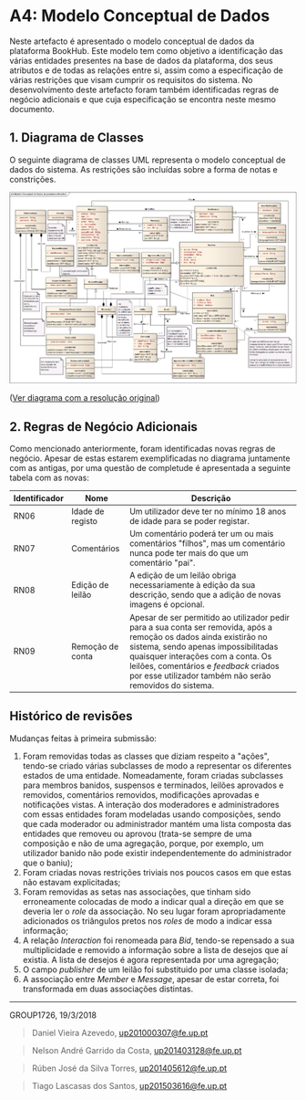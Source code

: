 # A4: Modelo Conceptual de Dados

Neste artefacto é apresentado o modelo conceptual de dados da plataforma BookHub. Este modelo tem como objetivo a identificação das várias entidades presentes na base de dados da plataforma, dos seus atributos e de todas as relações entre si, assim como a especificação de várias restrições que visam cumprir os requisitos do sistema. No desenvolvimento deste artefacto foram também identificadas regras de negócio adicionais e que cuja especificação se encontra neste mesmo documento.

## 1. Diagrama de Classes

O seguinte diagrama de classes UML representa o modelo conceptual de dados do sistema. As restrições são incluídas sobre a forma de notas e constrições.

![](diagrama1.png)

([Ver diagrama com a resolução original](https://tiagolascasas.github.io/lbaw1726/diagrama1.png))


## 2. Regras de Negócio Adicionais

Como mencionado anteriormente, foram identificadas novas regras de negócio. Apesar de estas estarem exemplificadas no diagrama juntamente com as antigas, por uma questão de completude é apresentada a seguinte tabela com as novas:

Identificador|Nome|Descrição
---|---|---
RN06|Idade de registo|Um utilizador deve ter no mínimo 18 anos de idade para se poder registar.
RN07|Comentários|Um comentário poderá ter um ou mais comentários "filhos", mas um comentário nunca pode ter mais do que um comentário "pai".
RN08|Edição de leilão|A edição de um leilão obriga necessariamente à edição da sua descrição, sendo que a adição de novas imagens é opcional.
RN09|Remoção de conta|Apesar de ser permitido ao utilizador pedir para a sua conta ser removida, após a remoção os dados ainda existirão no sistema, sendo apenas impossibilitadas quaisquer interações com a conta. Os leilões, comentários e *feedback* criados por esse utilizador também não serão removidos do sistema.

## Histórico de revisões

Mudanças feitas à primeira submissão:
1. Foram removidas todas as classes que diziam respeito a "ações", tendo-se criado várias subclasses de modo a representar os diferentes estados de uma entidade. Nomeadamente, foram criadas subclasses para membros banidos, suspensos e terminados, leilões aprovados e removidos, comentários removidos, modificações aprovadas e notificações vistas. A interação dos moderadores e administradores com essas entidades foram modeladas usando composições, sendo que cada moderador ou administrador mantém uma lista composta das entidades que removeu ou aprovou (trata-se sempre de uma composição e não de uma agregação, porque, por exemplo, um utilizador banido não pode existir independentemente do administrador que o baniu);
2. Foram criadas novas restrições triviais nos poucos casos em que estas não estavam explicitadas;
3. Foram removidas as setas nas associações, que tinham sido erroneamente colocadas de modo a indicar qual a direção em que se deveria ler o *role* da associação. No seu lugar foram apropriadamente adicionados os triângulos pretos nos *roles* de modo a indicar essa informação;
4. A relação *Interaction* foi renomeada para *Bid*, tendo-se repensado a sua multiplicidade e removido a informação sobre a lista de desejos que aí existia. A lista de desejos é agora representada por uma agregação;
5. O campo *publisher* de um leilão foi substituido por uma classe isolada;
6. A associação entre *Member* e *Message*, apesar de estar correta, foi transformada em duas associações distintas.
***

GROUP1726, 19/3/2018

> Daniel Vieira Azevedo, up201000307@fe.up.pt

> Nelson André Garrido da Costa, up201403128@fe.up.pt

> Rúben José da Silva Torres, up201405612@fe.up.pt

> Tiago Lascasas dos Santos, up201503616@fe.up.pt
